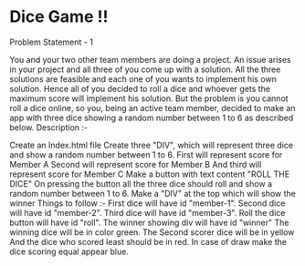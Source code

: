 # Dice Game !!

Problem Statement - 1

You and your two other team members are doing a project. An issue arises in your project and all three of you come up with a solution. 
All the three solutions are feasible and each one of you wants to implement his own solution. Hence all of you decided to roll a dice and whoever gets the maximum score will implement his solution. 
But the problem is you cannot roll a dice online, so you, being an active team member, decided to make an app with three dice showing a random number between 1 to 6 as described below.
Description :-

Create an Index.html file
Create three "DIV", which will represent three dice and show a random number between 1 to 6.
First will represent score for Member A
Second will represent score for Member B
And third will represent score for Member C
Make a button with text content "ROLL THE DICE"
On pressing the button all the three dice should roll and show a random number between 1 to 6.
Make a "DIV" at the top which will show the winner
Things to follow :-
First dice will have id "member-1".
Second dice will have id "member-2".
Third dice will have id "member-3".
Roll the dice button will have id "roll".
The winner showing div will have id "winner"
The winning dice will be in color green.
The Second scorer dice will be in yellow
And the dice who scored least should be in red.
In case of draw make the dice scoring equal appear blue.
